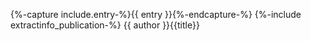 {%-capture include.entry-%}{{ entry }}{%-endcapture-%}
{%-include extractinfo_publication-%}
{{ author }}{{title}}
